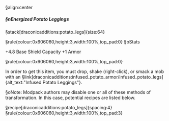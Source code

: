 §align:center
##### §nEnergized Potato Leggings

§stack[draconicadditions:potato_legs]{size:64}

§rule{colour:0x606060,height:3,width:100%,top_pad:0}
§bStats

+4.8 Base Shield Capacity
+1 Armor

§rule{colour:0x606060,height:3,width:100%,top_pad:0}

In order to get this item, you must drop, shake (right-click), or smack a mob with an §link[draconicadditions:infused_potato_armor/infused_potato_legs]{alt_text:"Infused Potato Leggings"}.

§oNote: Modpack authors may disable one or all of these methods of transformation.  In this case, potential recipes are listed below.

§recipe[draconicadditions:potato_legs]{spacing:4}
§rule{colour:0x606060,height:3,width:100%,top_pad:3}
